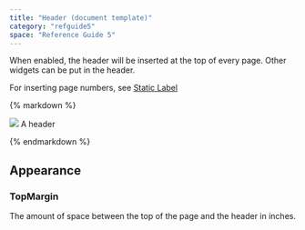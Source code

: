 ```yaml
---
title: "Header (document template)"
category: "refguide5"
space: "Reference Guide 5"
---
```



When enabled, the header will be inserted at the top of every page. Other widgets can be put in the header.

For inserting page numbers, see [Static Label](4522044)

<div class="alert alert-info">{% markdown %}

![](attachments/819203/918236.png)
A header

{% endmarkdown %}</div>

## Appearance

### TopMargin

The amount of space between the top of the page and the header in inches.